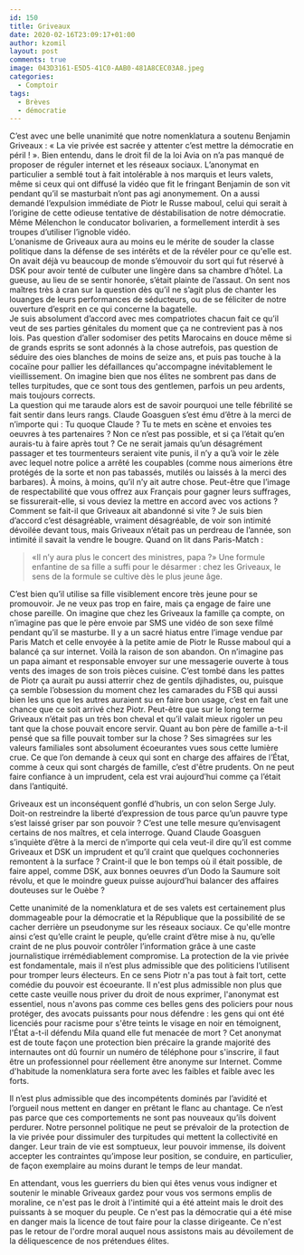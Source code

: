 ```yaml
---
id: 150
title: Griveaux
date: 2020-02-16T23:09:17+01:00
author: kzomil
layout: post
comments: true
image: 043D3161-E5D5-41C0-AAB0-481A8CEC03A8.jpeg
categories:
  - Comptoir
tags:
  - Brèves
  - démocratie
---
```


C’est avec une belle unanimité que notre nomenklatura a soutenu Benjamin Griveaux : « La vie privée est sacrée y attenter c’est mettre la démocratie en péril ! ». Bien entendu, dans le droit fil de la loi Avia on n’a pas manqué de proposer de réguler internet et les réseaux sociaux. L’anonymat en particulier a semblé tout à fait intolérable à nos marquis et leurs valets, même si ceux qui ont diffusé la vidéo que fit le fringant Benjamin de son vit pendant qu’il se masturbait n’ont pas agi anonymement.
On a aussi demandé l’expulsion immédiate de Piotr le Russe maboul, celui qui serait à l’origine de cette odieuse tentative de déstabilisation de notre démocratie. Même Mélenchon le conducator bolivarien, a formellement interdit à ses troupes d’utiliser l’ignoble vidéo.   
L’onanisme de Griveaux aura au moins eu le mérite de souder la classe politique dans la défense de ses intérêts et de la révéler pour ce qu'elle est. On avait déjà vu beaucoup de monde s’émouvoir du sort qui fut réservé à DSK pour avoir tenté de culbuter une lingère dans sa chambre d’hôtel. La gueuse, au lieu de se sentir honorée, s’était plainte de l’assaut. On sent nos maîtres très à cran sur la question dès qu’il ne s’agit plus de chanter les louanges de leurs performances de séducteurs, ou de se féliciter de notre ouverture d’esprit en ce qui concerne la bagatelle.   
Je suis absolument d’accord avec mes compatriotes chacun fait ce qu’il veut de ses parties génitales du moment que ça ne contrevient pas à nos lois. Pas question d’aller sodomiser des petits Marocains en douce même si de grands esprits se sont adonnés à la chose autrefois, pas question de séduire des oies blanches de moins de seize ans, et puis pas touche à la cocaïne pour pallier les défaillances qu'accompagne inévitablement le vieillissement. On imagine bien que nos élites ne sombrent pas dans de telles turpitudes, que ce sont tous des gentlemen, parfois un peu ardents, mais toujours corrects.   
La question qui me taraude alors est de savoir pourquoi une telle fébrilité se fait sentir dans leurs rangs. Claude Goasguen s’est ému d’être à la merci de n’importe qui : Tu quoque Claude ? Tu te mets en scène et envoies tes oeuvres à tes partenaires ? Non ce n’est pas possible, et si ça l’était qu’en aurais-tu à faire après tout ? Ce ne serait jamais qu’un désagrément passager et tes tourmenteurs seraient vite punis, il n’y a qu’à voir le zèle avec lequel notre police a arrêté les coupables (comme nous aimerions être protégés de la sorte et non pas tabassés, mutilés ou laissés à la merci des barbares). À moins, à moins, qu’il n’y ait autre chose. Peut-être que l’image de respectabilité que vous offrez aux Français pour gagner leurs suffrages, se fissurerait-elle, si vous deviez la mettre en accord avec vos actions ?    
Comment se fait-il que Griveaux ait abandonné si vite ? Je suis bien d’accord c’est désagréable, vraiment désagréable, de voir son intimité dévoilée devant tous, mais Griveaux n’était pas un perdreau de l’année, son intimité il savait la vendre le bougre. Quand on lit dans Paris-Match : 
> «Il n’y aura plus le concert des ministres, papa ?» Une formule enfantine de sa fille a suffi pour le désarmer : chez les Griveaux, le sens de la formule se cultive dès le plus jeune âge.    

C’est bien qu’il utilise sa fille visiblement encore très jeune pour se promouvoir. Je ne veux pas trop en faire, mais ça engage de faire une chose pareille. On imagine que chez les Griveaux la famille ça compte, on n’imagine pas que le père envoie par SMS une vidéo de son sexe filmé pendant qu’il se masturbe. Il y a un sacré hiatus entre l’image vendue par Paris Match et celle envoyée à la petite amie de Piotr le Russe maboul qui a balancé ça sur internet. Voilà la raison de son abandon. On n’imagine pas un papa aimant et responsable envoyer   sur une messagerie ouverte à tous vents des images de son trois pièces cuisine. C’est tombé dans les pattes de Piotr ça aurait pu aussi atterrir chez de gentils djihadistes, ou, puisque ça semble l’obsession du moment chez les camarades du FSB qui aussi bien les uns que les autres auraient su en faire bon usage, c’est en fait une chance que ce soit arrivé chez Piotr. Peut-être que sur le long terme Griveaux n’était pas un très bon cheval et qu’il valait mieux rigoler un peu tant que la chose pouvait encore servir. Quant au bon père de famille a-t-il pensé que sa fille pouvait tomber sur la chose ? Ses simagrées sur les valeurs familiales sont absolument écoeurantes vues sous cette lumière crue. Ce que l’on demande à ceux qui sont en charge des affaires de l’État, comme à ceux qui sont chargés de famille, c’est d'être prudents. On ne peut faire confiance à un imprudent, cela est vrai aujourd’hui comme ça l’était dans l’antiquité.   

Griveaux est un inconséquent gonflé d’hubris, un con selon Serge July. Doit-on restreindre la liberté d’expression de tous parce qu’un pauvre type s’est laissé griser par son pouvoir ? C’est une telle mesure qu’envisagent certains de nos maîtres, et cela interroge. Quand Claude Goasguen s’inquiète d’être à la merci de n’importe qui cela veut-il dire qu’il est comme Griveaux et DSK un imprudent et qu’il craint que quelques cochonneries remontent à la surface ? Craint-il que le bon temps où il était possible, de faire appel, comme DSK, aux bonnes oeuvres d’un Dodo la Saumure soit révolu, et que le moindre gueux puisse aujourd’hui balancer des affaires douteuses sur le Ouèbe ?   
 
Cette unanimité de la nomenklatura et de ses valets est certainement plus dommageable pour la démocratie et la République que la possibilité de se cacher derrière un pseudonyme sur les réseaux sociaux. Ce qu'elle montre ainsi  c’est qu’elle craint le peuple, qu’elle craint d’être mise à nu, qu’elle craint de ne plus pouvoir contrôler l’information grâce à une caste journalistique irrémédiablement compromise.
La protection de la vie privée est fondamentale, mais il n’est plus admissible que des politiciens l’utilisent pour tromper leurs électeurs. En ce sens Piotr n'a pas tout à fait tort, cette comédie du pouvoir est écoeurante. Il n'est plus admissible non plus que cette caste veuille nous priver du droit de nous exprimer, l'anonymat est essentiel, nous n'avons pas comme ces belles gens des policiers pour nous protéger, des avocats puissants pour nous défendre : les gens qui ont été licenciés pour racisme pour s'être teints le visage en noir en témoignent, l'État a-t-il défendu Mila quand elle fut menacée de mort ? Cet anonymat est de toute façon une protection bien précaire la grande majorité des internautes ont dû fournir un numéro de téléphone pour s'inscrire, il faut être un professionnel pour réellement être anonyme sur Internet. Comme d'habitude la nomenklatura sera forte avec les faibles et faible avec les forts.

Il n’est plus admissible que des incompétents dominés par l’avidité et l’orgueil nous mettent en danger en prêtant le flanc au chantage. Ce n’est pas parce que ces comportements ne sont pas nouveaux qu’ils doivent perdurer. Notre personnel politique ne peut se prévaloir de la protection de la vie privée pour dissimuler des turpitudes qui mettent la collectivité en danger. Leur train de vie est somptueux, leur pouvoir immense, ils doivent accepter les contraintes qu’impose leur position, se conduire, en particulier, de façon exemplaire au moins durant le temps de leur mandat. 

En attendant, vous les guerriers du bien qui êtes venus vous indigner et soutenir le minable Griveaux gardez pour vous vos sermons emplis de moraline, ce n'est pas le droit à l'intimité qui a été atteint mais le droit des puissants à se moquer du peuple. Ce n'est pas la démocratie qui a été mise en danger mais la licence de tout faire pour la classe dirigeante. Ce n'est pas le retour de l'ordre moral auquel nous assistons mais au dévoilement de la déliquescence de nos prétendues élites.
